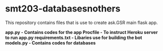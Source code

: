 # smt203-databasesnothers

This repository contains files that is use to create ask.GSR main flask app. <b>

app.py - Contains codes for the app <b>
Procfile - To instruct Heroku server to run app.py
requirements.txt - Libaries use for building the bot
models.py - Contains codes for databases
